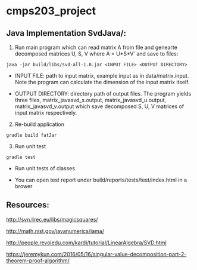 # cmps203_project

## Java Implementation SvdJava/:

1. Run main program which can read matrix A from file and genearte decomposed matrices U, S, V where A = U\*S\*V' and save to files: 

```
java -jar build/libs/svd-all-1.0.jar <INPUT FILE> <OUTPUT DIRECTORY>
```
- INPUT FILE: path to input matrix, example input as in data/matrix.input. Note the program can calculate the dimension of the input matrix itself.

- OUTPUT DIRECTORY: directory path of output files. The program yields three files, matrix\_javasvd\_s.output, matrix\_javasvd\_u.output, matrix\_javasvd\_v.output which save decomposed S, U, V matrices of input matrix respectively. 

2. Re-build application
```
gradle build fatJar
```

3. Run unit test
```
gradle test
```
- Run unit tests of classes

- You can open test report under build/reports/tests/test/index.html in a brower

## Resources:

http://svn.lirec.eu/libs/magicsquares/

http://math.nist.gov/javanumerics/jama/

http://people.revoledu.com/kardi/tutorial/LinearAlgebra/SVD.html

https://jeremykun.com/2016/05/16/singular-value-decomposition-part-2-theorem-proof-algorithm/
